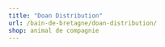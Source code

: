 ```yaml
---
title: "Doan Distribution"
url: /bain-de-bretagne/doan-distribution/
shop: animal de compagnie
---
```

